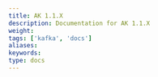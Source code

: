 ```yaml
---
title: AK 1.1.X
description: Documentation for AK 1.1.X
weight: 
tags: ['kafka', 'docs']
aliases: 
keywords: 
type: docs
---
```


